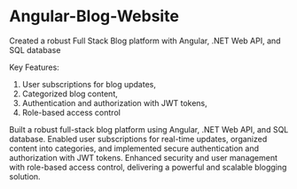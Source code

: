 # Angular-Blog-Website

Created a robust Full Stack Blog platform with Angular, .NET Web API, and SQL
database

Key Features: 
1. User subscriptions for blog updates, 
2. Categorized blog content,
3. Authentication and authorization with JWT tokens, 
4. Role-based access control

Built a robust full-stack blog platform using Angular, .NET Web API, and SQL database. Enabled user subscriptions for real-time updates, organized content into categories, and implemented secure authentication and authorization with JWT tokens. Enhanced security and user management with role-based access control, delivering a powerful and scalable blogging solution.



